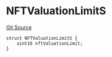 # NFTValuationLimitS
[Git Source](https://github.com/thrackle-io/tron/blob/aa84a9fbaba8b03f46b7a3b0774885dc91a06fa5/src/client/token/handler/diamond/RuleStorage.sol)


```solidity
struct NFTValuationLimitS {
    uint16 nftValuationLimit;
}
```


